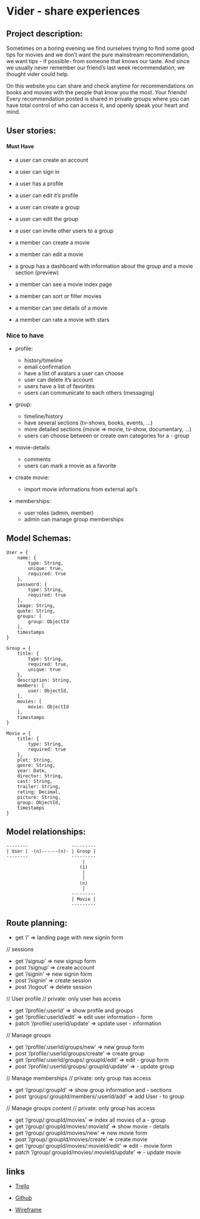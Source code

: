 #  Vider - share experiences

## Project description:

Sometimes on a boring evening we find ourselves trying to find some good tips for movies and we don’t want the pure mainstream recommendation, we want tips - if possible- from someone that knows our taste. And since we usually never remember our friend’s last week recommendation, we thought vider could help.

On this website you can share and check anytime for recommendations on books and movies with the people that know you the most. Your friends! Every recommendation posted is shared in private groups where you can have total control of who can access it, and openly speak your heart and mind.


## User stories:

#### Must Have
- a user can create an account 
- a user can sign in
- a user has a profile
- a user can edit it’s profile

- a user can create a group
- a user can edit the group
- a user can invite other users to a group

- a member can create a movie 
- a member can edit a movie

- a group has a dashboard with information about the group and a movie section (preview)
- a member can see a movie index page
- a member can sort or filter movies
- a member can see details of a movie
- a member can rate a movie with stars

### Nice to have
- profile: 
  - history/timeline
  - email confirmation
  - have a list of avatars a user can choose
  - user can delete it’s account
  - users have a list of favorites
  - users can communicate to each others (messaging)

- group: 
  - timeline/history
  - have several sections (tv-shows, books, events, ...)
  - more detailed sections (movie => movie, tv-show,   documentary, …)
  - users can choose between or create own categories for a   - group

- movie-details: 
  - comments
  - users can mark a movie as a favorite

- create movie:
  - import movie informations from external api’s

- memberships:
  - user roles (admin, member)	
  - admin can manage group memberships
  
## Model Schemas:

``` 
User = {
    name: {
        type: String, 
        unique: true,
        required: true
    },
    password: {
        type: String,
        required: true
    },
    image: String,
    quote: String,
    groups: [
        group: ObjectId
    ],
    timestamps
} 
``` 

``` 
Group = {
    title: {
        type: String,
        required: true,
        unique: true
    },
    description: String,
    members: [
        user: ObjectId,
    ],
    movies: [
        movie: ObjectId
    ],
    timestamps
}
``` 

``` 
Movie = {
    title: {
        type: String, 
        required: true
    },
    plot: String,
    genre: String,
    year: Date,
    director: String,
    cast: String,
    trailer: String,
    rating: Decimal,
    picture: String,
    group: ObjectId,
    timestamps
}
``` 
	
## Model relationships:

```
--------                ---------
| User | -(n)------(n)- | Group |
--------                --------- 
                            |
                           (1)
                            |
                            |
                           (n)
                            |
                        ---------
                        | Movie |
                        ---------
```

## Route planning:

-  get ‘/’ => landing page with new signin form

// sessions

-  get ‘/signup’ => new signup form 
-  post ‘/signup’ => create account
-  get ‘/signin’ => new signin form
-  post ‘/signin’ => create session
-  post ‘/logout’ => delete session


// User profile
// private: only user has access

- get ‘/profile/:userId’ => show profile and groups 
- get ‘/profile/:userId/edit’ => edit user information - form 
- patch ‘/profile/:userId/update’ => update user - information

// Manage groups

- get ‘/profile/:userId/groups/new’ => new group form
- post ‘/profile/:userId/groups/create’ => create group
- get ‘/profile/:userId/groups/:groupId/edit’ => edit - group form
- post ‘/profile/:userId/groups/:groupId/update’ => - update group

// Manage memberships
// private: only group has access 

- get ‘/group/:groupId’ => show group information and - sections
- post ‘groups/:groupId/members/:userId/add’ => add User - to group

 
// Manage groups content
// private: only group has access 

- get ‘/group/:groupId/movies’ => index all movies of a - group
- get ‘/group/:groupId/movies/:movieId’ => show movie - details
- get ‘/group/:groupId/movies/new’ => new movie form
- post ‘/group/:groupId/movies/create’ => create movie
- get ‘/group/:groupId/movies/:movieId/edit’ => edit - movie form
- patch ‘/group/:groupId/movies/:movieId/update’ => - update movie

## links

- [Trello](https://trello.com/b/dytYvKCT/vider)

- [Github](https://github.com/lemade3k-ironhack/vider/)

- [Wireframe](https://whimsical.com/landing-page-DbwFU6dBziLKxGmLH5nNw3)

